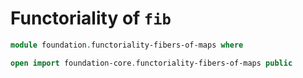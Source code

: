 #  Functoriality of `fib`

```agda
module foundation.functoriality-fibers-of-maps where

open import foundation-core.functoriality-fibers-of-maps public
```
